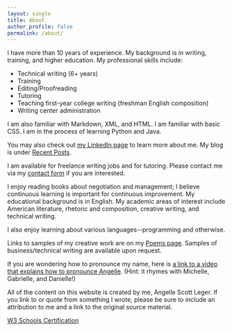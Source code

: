 ```yaml
---
layout: single
title: About
author_profile: false
permalink: /about/
---
```


I have more than 10 years of experience. My background is in writing, training, and higher education. My professional skills include:

- Technical writing (6+ years)
- Training
- Editing/Proofreading
- Tutoring
- Teaching first-year college writing (freshman English composition)
- Writing center administration

I am also familiar with Markdown, XML, and HTML. I am familiar with basic CSS. I am in the process of learning Python and Java.

You may also check out [my LinkedIn page](https://www.linkedin.com/in/angellescottleger) to learn more about me. My blog is under [Recent Posts](/).

I am available for freelance writing jobs and for tutoring. Please contact me via my [contact form](contact.html) if you are interested.

I enjoy reading books about negotiation and management; I believe continuous learning is important for continuous improvement. My educational background is in English. My academic areas of interest include American literature, rhetoric and composition, creative writing, and technical writing.

I also enjoy learning about various languages--programming and otherwise.

Links to samples of my creative work are on my [Poems page](poems.md). Samples of business/technical writing are available upon request.

If you are wondering how to pronounce my name, here is [a link to a video that explains how to pronounce Angelle](https://www.youtube.com/watch?v=fj_ftgIrYQE). (Hint: it rhymes with Michelle, Gabrielle, and Danielle!)

All of the content on this website is created by me, Angelle Scott Leger. If you link to or quote from something I wrote, please be sure to include an attribution to me and a link to the original source material.

[W3 Schools Certification](https://certification.w3schools.com/w3certified.asp?id=10171507)

